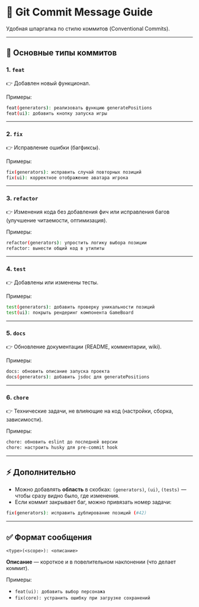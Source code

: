 # 📘 Git Commit Message Guide

Удобная шпаргалка по стилю коммитов (Conventional Commits).

---

## 🔑 Основные типы коммитов

### 1. `feat`
👉 Добавлен новый функционал.

Примеры:
```bash
feat(generators): реализовать функцию generatePositions
feat(ui): добавить кнопку запуска игры
```

---

### 2. `fix`
👉 Исправление ошибки (багфиксы).

Примеры:
```bash
fix(generators): исправить случай повторных позиций
fix(ui): корректное отображение аватара игрока
```

---

### 3. `refactor`
👉 Изменения кода без добавления фич или исправления багов (улучшение читаемости, оптимизация).

Примеры:
```bash
refactor(generators): упростить логику выбора позиции
refactor: вынести общий код в утилиты
```

---

### 4. `test`
👉 Добавлены или изменены тесты.

Примеры:
```bash
test(generators): добавить проверку уникальности позиций
test(ui): покрыть рендеринг компонента GameBoard
```

---

### 5. `docs`
👉 Обновление документации (README, комментарии, wiki).

Примеры:
```bash
docs: обновить описание запуска проекта
docs(generators): добавить jsdoc для generatePositions
```

---

### 6. `chore`
👉 Технические задачи, не влияющие на код (настройки, сборка, зависимости).

Примеры:
```bash
chore: обновить eslint до последней версии
chore: настроить husky для pre-commit hook
```

---

## ⚡ Дополнительно

- Можно добавлять **область** в скобках: `(generators)`, `(ui)`, `(tests)` — чтобы сразу видно было, где изменения.
- Если коммит закрывает баг, можно привязать номер задачи:

```bash
fix(generators): исправить дублирование позиций (#42)
```

---

## ✅ Формат сообщения
```
<type>(<scope>): <описание>
```

**Описание** — короткое и в повелительном наклонении (что делает коммит).

Примеры:
- `feat(ui): добавить выбор персонажа`
- `fix(core): устранить ошибку при загрузке сохранений`
